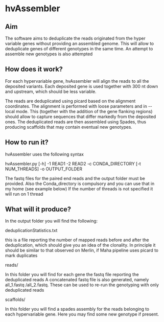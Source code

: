 # hvAssembler

## Aim
The software aims to deduplicate the reads originated from the hyper variable
genes without providing an assembled genome. This will allow to deduplicate 
genes of different genotypes in the same time. An attempt to assemble new genotypes
is also attempted

## How does it work?
For each hypervariable gene, hvAssembler will align the reads to all the deposited
variants. Each deposited gene is used together with 300 nt down and upstream, which
should be less variable. 

The reads are deduplicated using picard based on the alignment coordinates. 
The alignment is performed with loose parameters and in --local mode. This (together
with the addition of the gene flanking regions) should allow to capture sequences 
that differ markedly from the deposited ones. The deduplicated reads are then assembled
using Spades, thus producing scaffolds that may contain eventual new genotypes.

## How to run it?
hvAssembler uses the following syntax

hvAssembler.py [-h] -1 READ1 -2 READ2 -c CONDA_DIRECTORY
                      [-t NUM_THREADS]  -o OUTPUT_FOLDER
                      
The fastq files for the paired end reads and the output folder must be provided.
Also the Conda_directory is compulsory and you can use that in my home (see example below)
If the number of threads is not specified it will run on 1 thread     

## What will it produce?
In the output folder you will find the following:

deduplicationStatistics.txt

this is a file reporting the number of mapped reads before and after the deduplication,
which should give you an idea of the clonality. In principle it should be similar to that
observed on Merlin, if Maha pipeline uses picard to mark duplicates

reads/

In this folder you will find for each gene the fastq file reporting the deduplicated reads
A concatenated fastq file is also generated, namely all_1.fastq /all_2.fastq. These can
be used to re-run the genotyping with only deduplicated reads

scaffolds/

In this folder you will find a spades assembly for the reads belonging to each hypervariable
gene. Here you may find some new genotype if present. 
        

